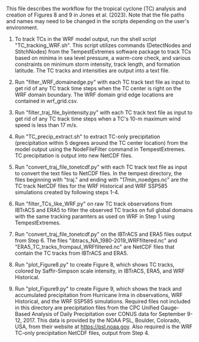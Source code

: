 This file describes the workflow for the tropical cyclone (TC) analysis and creation of Figures 8 and 9 in Jones et al. (2023). 
Note that the file paths and names may need to be changed in the scripts depending on the user's environment.

1) To track TCs in the WRF model output, run the shell script "TC_tracking_WRF.sh". This script utilizes commands (DetectNodes and StitchNodes) from the TempestExtremes software package to track TCs based on minima in sea level pressure, a warm-core check, and various constraints on minimum storm intensity, track length, and formation latitude. The TC tracks and intensities are output into a text file.

2) Run "filter_WRF_domainedge.py" with each TC track text file as input to get rid of any TC track time steps when the TC center is right on the WRF domain boundary. The WRF domain grid edge locations are contained in wrf_grid.csv.

3) Run "filter_traj_file_byintensity.py" with each TC track text file as input to get rid of any TC track time steps when a TC's 10-m maximum wind speed is less than 17 m/s. 

4) Run "TC_precip_extract.sh" to extract TC-only precipitation (precipitation within 5 degrees around the TC center location) from the model output using the NodeFileFilter command in TempestExtremes. TC precipitation is output into new NetCDF files.

5) Run "convert_traj_file_tonetcdf.py" with each TC track text file as input to convert the text files to NetCDF files. In the tempest directory, the files beginning with "traj." and ending with "17min_noedges.nc" are the TC track NetCDF files for the WRF Historical and WRF SSP585 simulations created by following steps 1-4. 

6) Run "filter_TCs_like_WRF.py" on raw TC track observations from IBTrACS and ERA5 to filter the observed TC tracks on full global domains with the same tracking paramters as used on WRF in Step 1 using TempestExtremes. 

7) Run "convert_traj_file_tonetcdf.py" on the IBTrACS and ERA5 files output from Step 6. The files "ibtracs_NA_1980-2019_WRFfiltered.nc" and "ERA5_TC_tracks_frompaul_WRFfiltered.nc" are NetCDF files that contain the TC tracks from IBTrACS and ERA5. 

8) Run "plot_Figure8.py" to create Figure 8, which shows TC tracks, colored by Saffir-Simpson scale intensity, in IBTrACS, ERA5, and WRF Historical. 

9) Run "plot_Figure9.py" to create Figure 9, which shows the track and accumulated precipitation from Hurricane Irma in observations, WRF Historical, and the WRF SSP585 simulations. Required files not included in this directory are precipitation files from the CPC Unified Gauge-Based Analysis of Daily Precipitation over CONUS data for September 9-12, 2017. This data is provided by the NOAA PSL, Boulder, Colorado, USA, from their website at https://psl.noaa.gov. Also required is the WRF TC-only precipitation NetCDF files, output from Step 4.
